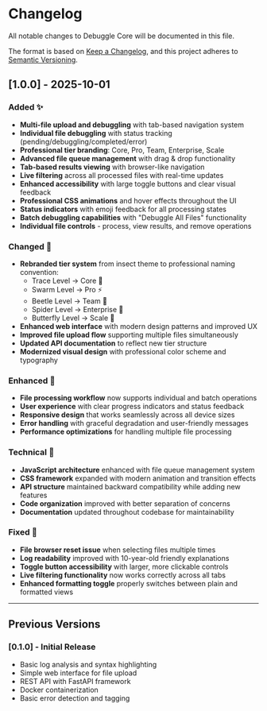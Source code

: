 # Changelog

All notable changes to Debuggle Core will be documented in this file.

The format is based on [Keep a Changelog](https://keepachangelog.com/en/1.0.0/),
and this project adheres to [Semantic Versioning](https://semver.org/spec/v2.0.0.html).

## [1.0.0] - 2025-10-01

### Added ✨
- **Multi-file upload and debuggling** with tab-based navigation system
- **Individual file debuggling** with status tracking (pending/debuggling/completed/error)
- **Professional tier branding**: Core, Pro, Team, Enterprise, Scale
- **Advanced file queue management** with drag & drop functionality
- **Tab-based results viewing** with browser-like navigation
- **Live filtering** across all processed files with real-time updates
- **Enhanced accessibility** with large toggle buttons and clear visual feedback
- **Professional CSS animations** and hover effects throughout the UI
- **Status indicators** with emoji feedback for all processing states
- **Batch debuggling capabilities** with "Debuggle All Files" functionality
- **Individual file controls** - process, view results, and remove operations

### Changed 🔄
- **Rebranded tier system** from insect theme to professional naming convention:
  - Trace Level → Core 🔧
  - Swarm Level → Pro ⚡
  - Beetle Level → Team 👥
  - Spider Level → Enterprise 🏢
  - Butterfly Level → Scale 🚀
- **Enhanced web interface** with modern design patterns and improved UX
- **Improved file upload flow** supporting multiple files simultaneously
- **Updated API documentation** to reflect new tier structure
- **Modernized visual design** with professional color scheme and typography

### Enhanced 🚀
- **File processing workflow** now supports individual and batch operations
- **User experience** with clear progress indicators and status feedback
- **Responsive design** that works seamlessly across all device sizes
- **Error handling** with graceful degradation and user-friendly messages
- **Performance optimizations** for handling multiple file processing

### Technical 🔧
- **JavaScript architecture** enhanced with file queue management system
- **CSS framework** expanded with modern animation and transition effects
- **API structure** maintained backward compatibility while adding new features
- **Code organization** improved with better separation of concerns
- **Documentation** updated throughout codebase for maintainability

### Fixed 🐛
- **File browser reset issue** when selecting files multiple times
- **Log readability** improved with 10-year-old friendly explanations
- **Toggle button accessibility** with larger, more clickable controls
- **Live filtering functionality** now works correctly across all tabs
- **Enhanced formatting toggle** properly switches between plain and formatted views

---

## Previous Versions

### [0.1.0] - Initial Release
- Basic log analysis and syntax highlighting
- Simple web interface for file upload
- REST API with FastAPI framework
- Docker containerization
- Basic error detection and tagging